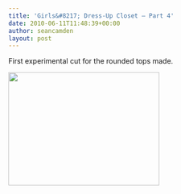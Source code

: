 ```yaml
---
title: 'Girls&#8217; Dress-Up Closet — Part 4'
date: 2010-06-11T11:48:39+00:00
author: seancamden
layout: post
---
```

First experimental cut for the rounded tops made.
  
<img src="http://seancamden.com/wp-content/uploads/2010/06/2010-06-11-11.40.29-300x225.jpg" alt="" title="first attempt at rounded top cut" width="300" height="225" class="alignnone size-medium wp-image-183" />
